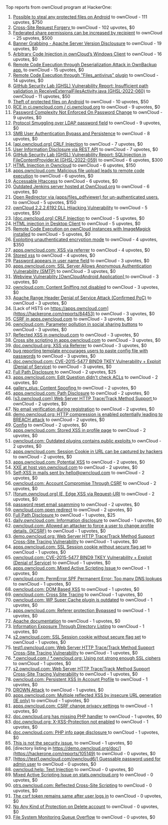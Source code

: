 Top reports from ownCloud program at HackerOne:

1. [Possible to steal any protected files on Android](https://hackerone.com/reports/377107) to ownCloud - 111 upvotes, $750
2. [Cross-Site Request Forgery ](https://hackerone.com/reports/2041007) to ownCloud - 102 upvotes, $0
3. [Federated share permissions can be increased by recipient](https://hackerone.com/reports/1990443) to ownCloud - 25 upvotes, $500
4. [Banner Grabbing - Apache Server Version Disclousure](https://hackerone.com/reports/269467) to ownCloud - 19 upvotes, $0
5. [Arbitrary Code Injection in ownCloud’s Windows Client](https://hackerone.com/reports/155657) to ownCloud - 16 upvotes, $0
6. [Remote Code Execution through Deserialization Attack in OwnBackup app.](https://hackerone.com/reports/562335) to ownCloud - 15 upvotes, $0
7. [Remote Code Execution through "Files_antivirus" plugin](https://hackerone.com/reports/903872) to ownCloud - 14 upvotes, $0
8. [GitHub Security Lab (GHSL) Vulnerability Report: Insufficient path validation in ReceiveExternalFilesActivity.java (GHSL-2022-060)](https://hackerone.com/reports/1650270) to ownCloud - 11 upvotes, $50
9. [Theft of protected files on Android](https://hackerone.com/reports/1454002) to ownCloud - 10 upvotes, $50
10. [RCE in ci.owncloud.com / ci.owncloud.org](https://hackerone.com/reports/98559) to ownCloud - 9 upvotes, $0
11. [Password Complexity Not Enforced On Password Change](https://hackerone.com/reports/276123) to ownCloud - 9 upvotes, $0
12. [Protocol Smuggling over LDAP password field](https://hackerone.com/reports/1054282) to ownCloud - 9 upvotes, $0
13. [SMB User Authentication Bypass and Persistence](https://hackerone.com/reports/148151) to ownCloud - 8 upvotes, $0
14. [[api.owncloud.org] CRLF Injection](https://hackerone.com/reports/154306) to ownCloud - 7 upvotes, $0
15. [User Information Disclosure via REST API](https://hackerone.com/reports/197786) to ownCloud - 7 upvotes, $0
16. [GitHub Security Lab (GHSL) Vulnerability Report: SQLInjection in FileContentProvider.kt (GHSL-2022-059)](https://hackerone.com/reports/1650264) to ownCloud - 6 upvotes, $300
17. [HTML Injection in Owncloud](https://hackerone.com/reports/215410) to ownCloud - 6 upvotes, $150
18. [apps.owncloud.com: Malicious file upload leads to remote code execution](https://hackerone.com/reports/84374) to ownCloud - 6 upvotes, $0
19. [Accessable Htaccess](https://hackerone.com/reports/171272) to ownCloud - 6 upvotes, $0
20. [Outdated Jenkins server hosted at OwnCloud.org](https://hackerone.com/reports/208566) to ownCloud - 6 upvotes, $0
21. [Open Redirector via (apps/files_pdfviewer) for un-authenticated users.](https://hackerone.com/reports/131082) to ownCloud - 5 upvotes, $150
22. [ownCloud 2.2.2.6192 DLL Hijacking Vulnerability](https://hackerone.com/reports/151475) to ownCloud - 5 upvotes, $50
23. [[doc.owncloud.org] CRLF Injection](https://hackerone.com/reports/154275) to ownCloud - 5 upvotes, $0
24. [HTML injection in Desktop Client](https://hackerone.com/reports/206877) to ownCloud - 5 upvotes, $0
25. [Remote Code Execution on ownCloud instances with ImageMagick installed](https://hackerone.com/reports/1838674) to ownCloud - 5 upvotes, $0
26. [Exploiting unauthenticated encryption mode](https://hackerone.com/reports/108082) to ownCloud - 4 upvotes, $350
27. [apps.owncloud.com: XSS via referrer](https://hackerone.com/reports/83374) to ownCloud - 4 upvotes, $0
28. [Stored xss](https://hackerone.com/reports/187380) to ownCloud - 4 upvotes, $0
29. [Password appears in user name field](https://hackerone.com/reports/85559) to ownCloud - 3 upvotes, $0
30. [apps.owncloud.com: SSL Server Allows Anonymous Authentication Vulnerability (SMTP)](https://hackerone.com/reports/83803) to ownCloud - 3 upvotes, $0
31. [Webview Vulnerablity [OwnCloudAndroid Application] ](https://hackerone.com/reports/87835) to ownCloud - 3 upvotes, $0
32. [owncloud.com: Content Sniffing not disabled](https://hackerone.com/reports/83251) to ownCloud - 3 upvotes, $0
33. [Apache Range Header Denial of Service Attack (Confirmed PoC)](https://hackerone.com/reports/88904) to ownCloud - 3 upvotes, $0
34. [Lack of HSTS on https://apps.owncloud.com](https://hackerone.com/reports/84453) to ownCloud - 3 upvotes, $0
35. [CSRF in apps.owncloud.com](https://hackerone.com/reports/84395) to ownCloud - 3 upvotes, $0
36. [owncloud.com: Parameter pollution in social sharing buttons](https://hackerone.com/reports/106024) to ownCloud - 3 upvotes, $0
37. [Reflected XSS in owncloud.com](https://hackerone.com/reports/127259) to ownCloud - 3 upvotes, $0
38. [Cross site scripting in apps.owncloud.com](https://hackerone.com/reports/129551) to ownCloud - 3 upvotes, $0
39. [doc.owncloud.org: XSS via Referrer](https://hackerone.com/reports/130951) to ownCloud - 3 upvotes, $0
40. [bug reporting template encourages users to paste config file with passwords](https://hackerone.com/reports/196969) to ownCloud - 3 upvotes, $0
41. [doc.owncloud.com: CVE-2015-5477 BIND9 TKEY Vulnerability + Exploit (Denial of Service)](https://hackerone.com/reports/217381) to ownCloud - 3 upvotes, $0
42. [Full Path Disclosure ](https://hackerone.com/reports/85201) to ownCloud - 2 upvotes, $25
43. [apps.owncloud.com: Edit Question didn't check ACLs](https://hackerone.com/reports/85532) to ownCloud - 2 upvotes, $0
44. [gallery_plus: Content Spoofing ](https://hackerone.com/reports/87752) to ownCloud - 2 upvotes, $0
45. [apps.owncloud.com: Path Disclosure](https://hackerone.com/reports/83801) to ownCloud - 2 upvotes, $0
46. [[s3.owncloud.com] Web Server HTTP Trace/Track Method Support ](https://hackerone.com/reports/90601) to ownCloud - 2 upvotes, $0
47. [No email verification during registration](https://hackerone.com/reports/90643) to ownCloud - 2 upvotes, $0
48. [demo.owncloud.org: HTTP compression is enabled potentially leading to BREACH attack](https://hackerone.com/reports/84105) to ownCloud - 2 upvotes, $0
49. [Config](https://hackerone.com/reports/84797) to ownCloud - 2 upvotes, $0
50. [apps.owncloud.com: Stored XSS in profile page](https://hackerone.com/reports/84371) to ownCloud - 2 upvotes, $0
51. [owncloud.com: Outdated plugins contains public exploits  ](https://hackerone.com/reports/84581) to ownCloud - 2 upvotes, $0
52. [apps.owncloud.com: Session Cookie in URL can be captured by hackers](https://hackerone.com/reports/83667) to ownCloud - 2 upvotes, $0
53. [apps.owncloud.com: Potential XSS](https://hackerone.com/reports/85577) to ownCloud - 2 upvotes, $0
54. [XXE at host vpn.owncloud.com](https://hackerone.com/reports/105980) to ownCloud - 2 upvotes, $0
55. [Self-XSS in mails sent by hello@owncloud.com](https://hackerone.com/reports/92111) to ownCloud - 2 upvotes, $0
56. [owncloud.com: Account Compromise Through CSRF](https://hackerone.com/reports/84372) to ownCloud - 2 upvotes, $0
57. [[forum.owncloud.org] IE, Edge XSS via Request-URI](https://hackerone.com/reports/154319) to ownCloud - 2 upvotes, $0
58. [password reset email spamming](https://hackerone.com/reports/224095) to ownCloud - 2 upvotes, $0
59. [owncloud.com open redirect](https://hackerone.com/reports/258632) to ownCloud - 2 upvotes, $0
60. [Full Path Disclosure ](https://hackerone.com/reports/87505) to ownCloud - 1 upvotes, $25
61. [daily.owncloud.com: Information disclosure](https://hackerone.com/reports/84085) to ownCloud - 1 upvotes, $0
62. [owncloud.com: Allowed an attacker to force a user to change profile details. (XCSRF)](https://hackerone.com/reports/83239) to ownCloud - 1 upvotes, $0
63. [demo.owncloud.org: Web Server HTTP Trace/Track Method Support Cross-Site Tracing Vulnerability](https://hackerone.com/reports/83837) to ownCloud - 1 upvotes, $0
64. [apps.owncloud.com: SSL Session cookie without secure flag set](https://hackerone.com/reports/83710) to ownCloud - 1 upvotes, $0
65. [owncloud.com: CVE-2015-5477 BIND9 TKEY Vulnerability + Exploit (Denial of Service)](https://hackerone.com/reports/89097) to ownCloud - 1 upvotes, $0
66. [apps.owncloud.com: Mixed Active Scripting Issue ](https://hackerone.com/reports/85541) to ownCloud - 1 upvotes, $0
67. [owncloud.com: PermError SPF Permanent Error: Too many DNS lookups](https://hackerone.com/reports/83578) to ownCloud - 1 upvotes, $0
68. [owncloud.com: DOM Based XSS](https://hackerone.com/reports/83178) to ownCloud - 1 upvotes, $0
69. [owncloud.com: Cross Site Tracing](https://hackerone.com/reports/83373) to ownCloud - 1 upvotes, $0
70. [owncloud.com: WP Super Cache plugin is outdated](https://hackerone.com/reports/90980) to ownCloud - 1 upvotes, $0
71. [apps.owncloud.com: Referer protection Bypassed](https://hackerone.com/reports/92644) to ownCloud - 1 upvotes, $0
72. [Apache documentation](https://hackerone.com/reports/90321) to ownCloud - 1 upvotes, $0
73. [Information Exposure Through Directory Listing](https://hackerone.com/reports/110655) to ownCloud - 1 upvotes, $0
74. [s2.owncloud.com: SSL Session cookie without secure flag set](https://hackerone.com/reports/83856) to ownCloud - 1 upvotes, $0
75. [test1.owncloud.com: Web Server HTTP Trace/Track Method Support Cross-Site Tracing Vulnerability](https://hackerone.com/reports/83971) to ownCloud - 1 upvotes, $0
76. [*.owncloud.com / *.owncloud.org: Using not strong enough SSL ciphers](https://hackerone.com/reports/84078) to ownCloud - 1 upvotes, $0
77. [s2.owncloud.com: Web Server HTTP Trace/Track Method Support Cross-Site Tracing Vulnerability](https://hackerone.com/reports/83855) to ownCloud - 1 upvotes, $0
78. [owncloud.com: Persistent XSS In Account Profile](https://hackerone.com/reports/116254) to ownCloud - 1 upvotes, $0
79. [DROWN Attack](https://hackerone.com/reports/119808) to ownCloud - 1 upvotes, $0
80. [apps.owncloud.com: Multiple reflected XSS by insecure URL generation (IE only)](https://hackerone.com/reports/83381) to ownCloud - 1 upvotes, $0
81. [apps.owncloud.com: CSRF change privacy settings](https://hackerone.com/reports/85565) to ownCloud - 1 upvotes, $0
82. [doc.owncloud.org has missing PHP handler](https://hackerone.com/reports/121382) to ownCloud - 1 upvotes, $0
83. [doc.owncloud.org: X-XSS-Protection not enabled](https://hackerone.com/reports/128493) to ownCloud - 1 upvotes, $0
84. [doc.owncloud.com: PHP info page disclosure ](https://hackerone.com/reports/134216) to ownCloud - 1 upvotes, $0
85. [This is not the security issue.](https://hackerone.com/reports/257106) to ownCloud - 1 upvotes, $0
86. [directory listing in https://demo.owncloud.org/doc/](https://hackerone.com/reports/105149) to ownCloud - 0 upvotes, $0
87. [[https://test1.owncloud.com/owncloud6/] Guessable password used for admin user](https://hackerone.com/reports/107849) to ownCloud - 0 upvotes, $0
88. [owncloud.help: Text  Injection](https://hackerone.com/reports/112304) to ownCloud - 0 upvotes, $0
89. [Mixed Active Scripting Issue on stats.owncloud.org](https://hackerone.com/reports/108692) to ownCloud - 0 upvotes, $0
90. [otrs.owncloud.com: Reflected Cross-Site Scripting](https://hackerone.com/reports/108288) to ownCloud - 0 upvotes, $0
91. [The csrf token remains same after user logs in](https://hackerone.com/reports/111262) to ownCloud - 0 upvotes, $0
92. [No Any Kind of Protection on Delete account](https://hackerone.com/reports/113211) to ownCloud - 0 upvotes, $0
93. [File System Monitoring Queue Overflow](https://hackerone.com/reports/881891) to ownCloud - 0 upvotes, $0
